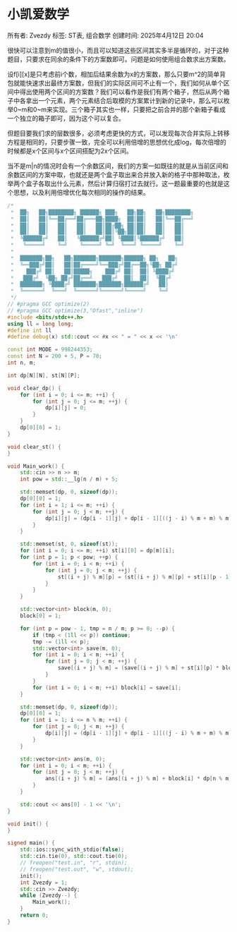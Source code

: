 # 小凯爱数学

所有者: Zvezdy
标签: ST表, 组合数学
创建时间: 2025年4月12日 20:04

很快可以注意到m的值很小，而且可以知道这些区间其实多半是循环的，对于这种题目，只要求在同余的条件下的方案数即可。问题是如何使用组合数求出方案数。

设f[i][x]是只考虑前i个数，相加后结果余数为x的方案数，那么只要m^2的简单背包就能快速求出最终方案数，但我们的实际区间可不止有一个，我们如何从单个区间中得出使用两个区间的方案数？我们可以看作是我们有两个箱子，然后从两个箱子中各拿出一个元素，两个元素结合后取模的方案累计到新的记录中，那么可以枚举0~m和0~m来实现。三个箱子其实也一样，只要把之前合并的那个新箱子看成一个独立的箱子即可，因为这个可以复合。

但题目要我们求的层数很多，必须考虑更快的方式，可以发现每次合并实际上转移方程是相同的，只要步骤一致，完全可以利用倍增的思想优化成log，每次倍增的时候都是x个区间与x个区间搭配为2x个区间。

当不是m|n的情况时会有一个余数区间，我们的方案一如既往的就是从当前区间和余数区间的方案中取，也就还是两个盒子取出来合并放入新的格子中那种取法，枚举两个盒子各取出什么元素，然后计算归宿打过去就行。这一题最重要的也就是这个思想，以及利用倍增优化每次相同的操作的结果。

```cpp
/*
 *  ██╗   ██╗████████╗ ██████╗ ███╗   ██╗██╗   ██╗████████╗
 *  ██║   ██║╚══██╔══╝██╔═══██╗████╗  ██║██║   ██║╚══██╔══╝
 *  ██║   ██║   ██║   ██║   ██║██╔██╗ ██║██║   ██║   ██║
 *  ██║   ██║   ██║   ██║   ██║██║╚██╗██║██║   ██║   ██║
 *  ╚██████╔╝   ██║   ╚██████╔╝██║ ╚████║╚██████╔╝   ██║
 *   ╚═════╝    ╚═╝    ╚═════╝ ╚═╝  ╚═══╝ ╚═════╝    ╚═╝
 *
 *  ███████╗██╗   ██╗███████╗███████╗██████╗ ██╗   ██╗
 *  ╚══███╔╝██║   ██║██╔════╝╚══███╔╝██╔══██╗╚██╗ ██╔╝
 *    ███╔╝ ██║   ██║█████╗    ███╔╝ ██║  ██║ ╚████╔╝
 *   ███╔╝  ╚██╗ ██╔╝██╔══╝   ███╔╝  ██║  ██║  ╚██╔╝
 *  ███████╗ ╚████╔╝ ███████╗███████╗██████╔╝   ██║
 *  ╚══════╝  ╚═══╝  ╚══════╝╚══════╝╚═════╝    ╚═╝
 */
// #pragma GCC optimize(2)
// #pragma GCC optimize(3,"Ofast","inline")
#include <bits/stdc++.h>
using ll = long long;
#define int ll
#define debug(x) std::cout << #x << " = " << x << '\n'

const int MODE = 998244353;
const int N = 200 + 5, P = 70;
int n, m;

int dp[N][N], st[N][P];

void clear_dp() {
    for (int i = 0; i <= m; ++i) {
        for (int j = 0; j <= m; ++j) {
            dp[i][j] = 0;
        }
    }
    dp[0][0] = 1;
}

void clear_st() {
}

void Main_work() {
    std::cin >> n >> m;
    int pow = std::__lg(n / m) + 5;

    std::memset(dp, 0, sizeof(dp));
    dp[0][0] = 1;
    for (int i = 1; i <= m; ++i) {
        for (int j = 0; j < m; ++j) {
            dp[i][j] = (dp[i - 1][j] + dp[i - 1][((j - i) % m + m) % m]) % MODE;
        }
    }

    std::memset(st, 0, sizeof(st));
    for (int i = 0; i <= m; ++i) st[i][0] = dp[m][i];
    for (int p = 1; p < pow; ++p) {
        for (int i = 0; i < m; ++i) {
            for (int j = 0; j < m; ++j) {
                st[(i + j) % m][p] = (st[(i + j) % m][p] + st[i][p - 1] * st[j][p - 1]) % MODE;
            }
        }
    }

    std::vector<int> block(m, 0);
    block[0] = 1;

    for (int p = pow - 1, tmp = n / m; p >= 0; --p) {
        if (tmp < (1ll << p)) continue;
        tmp -= (1ll << p);
        std::vector<int> save(m, 0);
        for (int i = 0; i < m; ++i) {
            for (int j = 0; j < m; ++j) {
                save[(i + j) % m] = (save[(i + j) % m] + st[i][p] * block[j]) % MODE;
            }
        }
        for (int i = 0; i < m; ++i) block[i] = save[i];
    }

    std::memset(dp, 0, sizeof(dp));
    dp[0][0] = 1;
    for (int i = 1; i <= n % m; ++i) {
        for (int j = 0; j < m; ++j) {
            dp[i][j] = (dp[i - 1][j] + dp[i - 1][((j - i) % m + m) % m]) % MODE;
        }
    }

    std::vector<int> ans(m, 0);
    for (int i = 0; i < m; ++i) {
        for (int j = 0; j < m; ++j) {
            ans[(i + j) % m] = (ans[(i + j) % m] + block[i] * dp[n % m][j]) % MODE;
        }
    }

    std::cout << ans[0] - 1 << '\n';
}

void init() {
}

signed main() {
    std::ios::sync_with_stdio(false);
    std::cin.tie(0), std::cout.tie(0);
    // freopen("test.in", "r", stdin);
    // freopen("test.out", "w", stdout);
    init();
    int Zvezdy = 1;
    std::cin >> Zvezdy;
    while (Zvezdy--) {
        Main_work();
    }
    return 0;
}
```